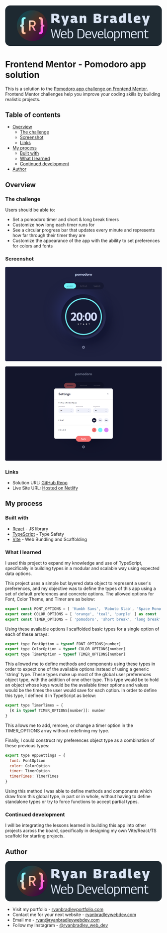 ![Ryan Bradley Web Development](./documentation/web-dev-logo.svg)

# Frontend Mentor - Pomodoro app solution

This is a solution to the [Pomodoro app challenge on Frontend Mentor](https://www.frontendmentor.io/challenges/pomodoro-app-KBFnycJ6G). Frontend Mentor challenges help you improve your coding skills by building realistic projects. 

## Table of contents

- [Overview](#overview)
  - [The challenge](#the-challenge)
  - [Screenshot](#screenshot)
  - [Links](#links)
- [My process](#my-process)
  - [Built with](#built-with)
  - [What I learned](#what-i-learned)
  - [Continued development](#continued-development)
- [Author](#author)

## Overview

### The challenge

Users should be able to:

- Set a pomodoro timer and short & long break timers
- Customize how long each timer runs for
- See a circular progress bar that updates every minute and represents how far through their timer they are
- Customize the appearance of the app with the ability to set preferences for colors and fonts

### Screenshot

![](./documentation/screenshot-desktop.png)

![](./documentation/screenshot-desktop-settings.png)

### Links

- Solution URL: [GitHub Repo](https://github.com/ryanbradley-webdev/pomodoro)
- Live Site URL: [Hosted on Netlify](https://pomodoro-app-rbwd.netlify.app/)

## My process

### Built with

- [React](https://reactjs.org/) - JS library
- [TypeScript](https://www.typescriptlang.org/) - Type Safety
- [Vite](https://vitejs.dev/) - Web Bundling and Scaffolding

### What I learned

I used this project to expand my knowledge and use of TypeScript, specifically in building types in a modular and scalable way using expected data options.

This project uses a simple but layered data object to represent a user's preferences, and my objective was to define the types of this app using a set of default preferences and concrete options. The allowed options for Font, Color Theme, and Timer are as below:

```js
export const FONT_OPTIONS = [ 'Kumbh Sans', 'Roboto Slab', 'Space Mono' ] as const
export const COLOR_OPTIONS = [ 'orange', 'teal', 'purple' ] as const
export const TIMER_OPTIONS = [ 'pomodoro', 'short break', 'long break' ] as const
```

Using these available options I scaffolded basic types for a single option of each of these arrays:

```js
export type FontOption = typeof FONT_OPTIONS[number]
export type ColorOption = typeof COLOR_OPTIONS[number]
export type TimerOption = typeof TIMER_OPTIONS[number]
```

This allowed me to define methods and components using these types in order to expect one of the available options instead of using a generic 'string' type. These types make up most of the global user preferences object type, with the addition of one other type. This type would be to hold an object whose keys would be the available timer options and values would be the times the user would save for each option. In order to define this type, I defined it in TypeScript as below:

```js
export type TimerTimes = {
  [K in typeof TIMER_OPTIONS[number]]: number
}
```

This allows me to add, remove, or change a timer option in the TIMER_OPTIONS array without redefining my type.

Finally, I could construct my preferences object type as a combination of these previous types:

```js
export type AppSettings = {
  font: FontOption
  color: ColorOption
  timer: TimerOption
  timerTimes: TimerTimes
}
```

Using this method I was able to define methods and components which draw from this global type, in part or in whole, without having to define standalone types or try to force functions to accept partial types.

### Continued development

I will be integrating the lessons learned in building this app into other projects across the board, specifically in designing my own Vite/React/TS scaffold for starting projects.

## Author

![Ryan Bradley Web Development](./documentation//web-dev-logo.svg)

- Visit my portfolio - [ryanbradleyportfolio.com](https://ryanbradleyportfolio.com)
- Contact me for your next website - [ryanbradleywebdev.com](https://ryanbradleywebdev.com)
- Email me - [ryan@ryanbradleywebdev.com](ryan@ryanbradleywebdev.com)
- Follow my Instagram - [@ryanbradley_web_dev](https://www.instagram.com/ryanbradley_web_dev/)

